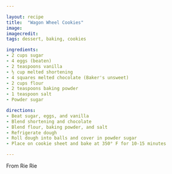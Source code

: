 ```yaml
---

layout: recipe
title:  "Wagon Wheel Cookies"
image: 
imagecredit:
tags: dessert, baking, cookies

ingredients:
- 2 cups sugar
- 4 eggs (beaten)
- 2 teaspoons vanilla
- ½ cup melted shortening
- 4 squares melted chocolate (Baker's unsweet)
- 2 cups flour
- 2 teaspoons baking powder
- 1 teaspoon salt
- Powder sugar

directions:
- Beat sugar, eggs, and vanilla
- Blend shortening and chocolate
- Blend flour, baking powder, and salt
- Refrigerate dough
- Roll dough into balls and cover in powder sugar
- Place on cookie sheet and bake at 350° F for 10-15 minutes

---
```


From Rie Rie
